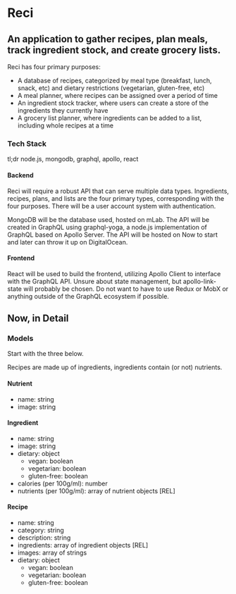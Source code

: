 # Reci

## An application to gather recipes, plan meals, track ingredient stock, and create grocery lists.

Reci has four primary purposes:

- A database of recipes, categorized by meal type (breakfast, lunch, snack, etc) and dietary restrictions (vegetarian, gluten-free, etc)
- A meal planner, where recipes can be assigned over a period of time
- An ingredient stock tracker, where users can create a store of the ingredients they currently have
- A grocery list planner, where ingredients can be added to a list, including whole recipes at a time

### Tech Stack

tl;dr node.js, mongodb, graphql, apollo, react

#### Backend

Reci will require a robust API that can serve multiple data types. Ingredients, recipes, plans, and lists are the four primary types, corresponding with the four purposes. There will be a user account system with authentication.

MongoDB will be the database used, hosted on mLab. The API will be created in GraphQL using graphql-yoga, a node.js implementation of GraphQL based on Apollo Server. The API will be hosted on Now to start and later can throw it up on DigitalOcean.

#### Frontend

React will be used to build the frontend, utilizing Apollo Client to interface with the GraphQL API. Unsure about state management, but apollo-link-state will probably be chosen. Do not want to have to use Redux or MobX or anything outside of the GraphQL ecosystem if possible.

## Now, in Detail

### Models

Start with the three below.

Recipes are made up of ingredients, ingredients contain (or not) nutrients.

#### Nutrient

- name: string
- image: string

#### Ingredient

- name: string
- image: string
- dietary: object
  - vegan: boolean
  - vegetarian: boolean
  - gluten-free: boolean
- calories (per 100g/ml): number
- nutrients (per 100g/ml): array of nutrient objects [REL]

#### Recipe

- name: string
- category: string
- description: string
- ingredients: array of ingredient objects [REL]
- images: array of strings
- dietary: object
  - vegan: boolean
  - vegetarian: boolean
  - gluten-free: boolean
